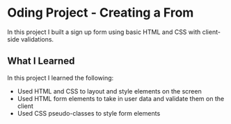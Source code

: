 # Oding Project - Creating a From

In this project I built a sign up form using basic HTML and CSS with client-side validations.

## What I Learned

In this project I learned the following:

- Used HTML and CSS to layout and style elements on the screen
- Used HTML form elements to take in user data and validate them on the client
- Used CSS pseudo-classes to style form elements
